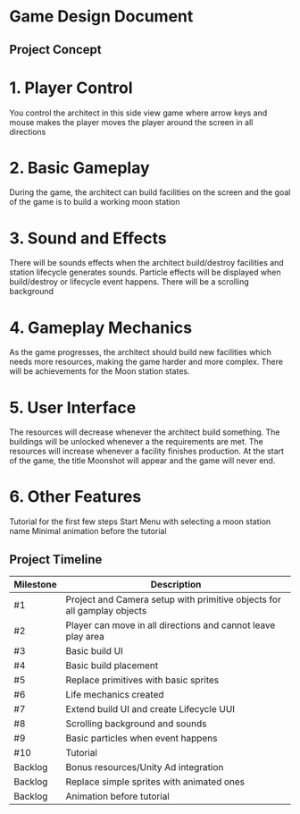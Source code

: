# Game Design Document

## Project Concept
# 1. Player Control
You control the architect in this side view game where arrow keys and mouse makes the player moves the player around the screen in all directions
# 2. Basic Gameplay
During the game, the architect can build facilities on the screen and the goal of the game is to build a working  moon station
# 3. Sound and Effects
There will be sounds effects when the architect build/destroy facilities and station lifecycle generates sounds.
Particle effects will be displayed when build/destroy or lifecycle event happens.
There will be a scrolling background
# 4. Gameplay Mechanics
As the game progresses, the architect should build new facilities which needs more resources, making the game harder and more complex.
There will be achievements for the Moon station states.
# 5. User Interface
The resources will decrease whenever the architect build something.
The buildings will be unlocked whenever a the requirements are met.
The resources will increase whenever a facility finishes production.
At the start of the game, the title Moonshot will appear and the game will never end.
# 6. Other Features
Tutorial for the first few steps
Start Menu with selecting a moon station name
Minimal animation before the tutorial

## Project Timeline
| Milestone | Description |
| --------- | ----------- |
| #1 | Project and Camera setup with primitive objects for all gamplay objects |
| #2 | Player can move in all directions and cannot leave play area |
| #3 | Basic build UI |
| #4 | Basic build placement |
| #5 | Replace primitives with basic sprites |
| #6 | Life mechanics created |
| #7 | Extend build UI and create Lifecycle UUI |
| #8 | Scrolling background and sounds |
| #9 | Basic particles when event happens |
| #10 | Tutorial |
| Backlog | Bonus resources/Unity Ad integration |
| Backlog | Replace simple sprites with animated ones |
| Backlog | Animation before tutorial |

